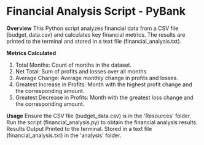 # Financial Analysis Script - PyBank 

**Overview**
This Python script analyzes financial data from a CSV file (budget_data.csv) and calculates key financial metrics. The results are printed to the terminal and stored in a text file (financial_analysis.txt).

**Metrics Calculated**
1. Total Months: Count of months in the dataset.
2. Net Total: Sum of profits and losses over all months.
3. Average Change: Average monthly change in profits and losses.
4. Greatest Increase in Profits: Month with the highest profit change and the corresponding amount.
5. Greatest Decrease in Profits: Month with the greatest loss change and the corresponding amount.

**Usage**
Ensure the CSV file (budget_data.csv) is in the 'Resources' folder.
Run the script (financial_analysis.py) to obtain the financial analysis results.
Results Output
Printed to the terminal.
Stored in a text file (financial_analysis.txt) in the 'analysis' folder.
